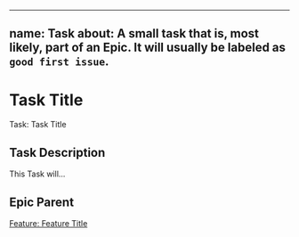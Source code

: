 

---
name: Task
about: A small task that is, most likely, part of an Epic. It will usually be labeled as `good first issue`.
---

<!-- Issue title should mirror the Task Title. -->

# Task Title

Task: Task Title

## Task Description

This Task will...

## Epic Parent

<!-- The link below should link to its Epic Parent. -->

[Feature: Feature Title](https://github.com/username/repository-name/issues/1)
